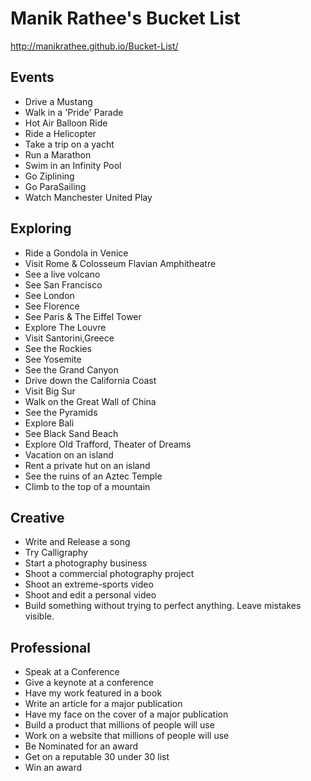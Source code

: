 <h1>Manik Rathee's Bucket List</h1>
<a href="http://manikrathee.github.io/Bucket-List/" itemprop="url">http://manikrathee.github.io/Bucket-List/</a>


<h2>Events</h2>
<ul>
<li>Drive a Mustang</li>
<li class="complete">Walk in a 'Pride' Parade</li>
<li>Hot Air Balloon Ride</li>
<li>Ride a Helicopter</li>
<li>Take a trip on a yacht</li>
<li>Run a Marathon</li>
<li>Swim in an Infinity Pool</li>
<li>Go Ziplining</li>
<li>Go ParaSailing</li>
<li class="complete">Watch Manchester United Play</li>
</ul>

<h2>Exploring</h2>
<ul>
<li>Ride a Gondola in Venice</li>
<li>Visit Rome &amp; Colosseum Flavian Amphitheatre</li>
<li>See a live volcano</li>
<li class="complete">See San Francisco</li>
<li class="complete">See London</li>
<li class="complete">See Florence</li>
<li class="complete">See Paris &amp; The Eiffel Tower</li>
<li class="complete">Explore The Louvre</li>
<li>Visit Santorini,Greece</li>
<li class="complete">See the Rockies</li>
<li>See Yosemite</li>
<li>See the Grand Canyon</li>
<li class="complete">Drive down the California Coast</li>
<li class="complete">Visit Big Sur</li>
<li>Walk on the Great Wall of China</li>
<li>See the Pyramids</li>
<li>Explore Bali</li>
<li>See Black Sand Beach</li>
<li class="complete">Explore Old Trafford, Theater of Dreams</li>
<li>Vacation on an island</li>
<li>Rent a private hut on an island</li>
<li>See the ruins of an Aztec Temple</li>
<li>Climb to the top of a mountain</li>
</ul>

<h2>Creative</h2>
<ul>
<li>Write and Release a song</li>
<li class="complete">Try Calligraphy</li>
<li class="complete">Start a photography business</li>
<li class="complete">Shoot a commercial photography project</li>
<li>Shoot an extreme-sports video</li>
<li>Shoot and edit a personal video</li>
<li>Build something without trying to perfect anything. Leave mistakes visible.</li>
</ul>

<h2>Professional</h2>
<ul>
<li class="complete">Speak at a Conference</li>
<li class="complete">Give a keynote at a conference</li>
<li class="complete">Have my work featured in a book</li>
<li>Write an article for a major publication</li>
<li>Have my face on the cover of a major publication</li>
<li class="complete">Build a product that millions of people will use</li>
<li class="complete">Work on a website that millions of people will use</li>
<li class="complete">Be Nominated for an award</li>
<li>Get on a reputable 30 under 30 list</li>
<li>Win an award</li>
</ul>
